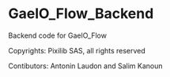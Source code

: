 # GaelO_Flow_Backend
Backend code for GaelO_Flow

Copyrights: Pixilib SAS, all rights reserved

Contibutors: Antonin Laudon and Salim Kanoun